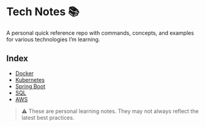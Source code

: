 # Tech Notes 📚

A personal quick reference repo with commands, concepts, and examples for various technologies I’m learning.

## Index

- [Docker](./docker/README.md)
- [Kubernetes](./kubernetes/README.md)
- [Spring Boot](./spring-boot/README.md)
- [SQL](./sql/README.md)
- [AWS](./aws/README.md)

> ⚠️ These are personal learning notes. They may not always reflect the latest best practices.

